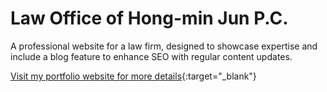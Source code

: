 # Law Office of Hong-min Jun P.C.

A professional website for a law firm, designed to showcase expertise and include a blog feature to enhance SEO with regular content updates.

[Visit my portfolio website for more details](https://jonghwikim.com/law-office-of-hong-min-jun-pc){:target="_blank"}
